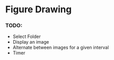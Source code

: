 # Figure Drawing

### TODO:
* Select Folder
* Display an image
* Alternate between images for a given interval
* Timer

